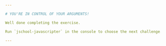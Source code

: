 ```yaml
---

# YOU'RE IN CONTROL OF YOUR ARGUMENTS!

Well done completing the exercise.

Run `jschool-javascripter` in the console to choose the next challenge.

---
```

